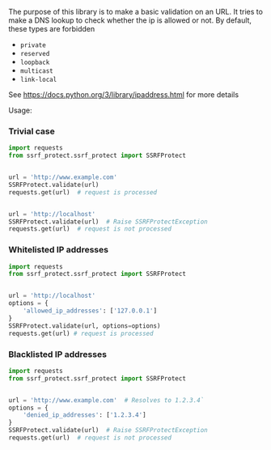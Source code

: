 The purpose of this library is to make a basic validation on an URL.
It tries to make a DNS lookup to check whether the ip is allowed or not.
By default, these types are forbidden
- `private` 
- `reserved`
- `loopback`
- `multicast`
- `link-local`
  
See https://docs.python.org/3/library/ipaddress.html for more details

Usage:

### Trivial case
```python
import requests
from ssrf_protect.ssrf_protect import SSRFProtect


url = 'http://www.example.com'
SSRFProtect.validate(url)
requests.get(url)  # request is processed


url = 'http://localhost'
SSRFProtect.validate(url)  # Raise SSRFProtectException
requests.get(url)  # request is not processed
``` 

### Whitelisted IP addresses
```python
import requests
from ssrf_protect.ssrf_protect import SSRFProtect


url = 'http://localhost'
options = {
    'allowed_ip_addresses': ['127.0.0.1']
}
SSRFProtect.validate(url, options=options)
requests.get(url) # request is processed
``` 

### Blacklisted IP addresses
```python
import requests
from ssrf_protect.ssrf_protect import SSRFProtect


url = 'http://www.example.com'  # Resolves to 1.2.3.4`
options = {
    'denied_ip_addresses': ['1.2.3.4']
}
SSRFProtect.validate(url)  # Raise SSRFProtectException
requests.get(url)  # request is not processed
``` 


